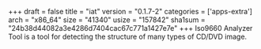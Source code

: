 +++
draft = false
title = "iat"
version = "0.1.7-2"
categories = ['apps-extra']
arch = "x86_64"
size = "41340"
usize = "157842"
sha1sum = "24b38d44082a3e4286d7404cac67c771a1427e7e"
+++
Iso9660 Analyzer Tool is a tool for detecting the structure of many types of CD/DVD image.